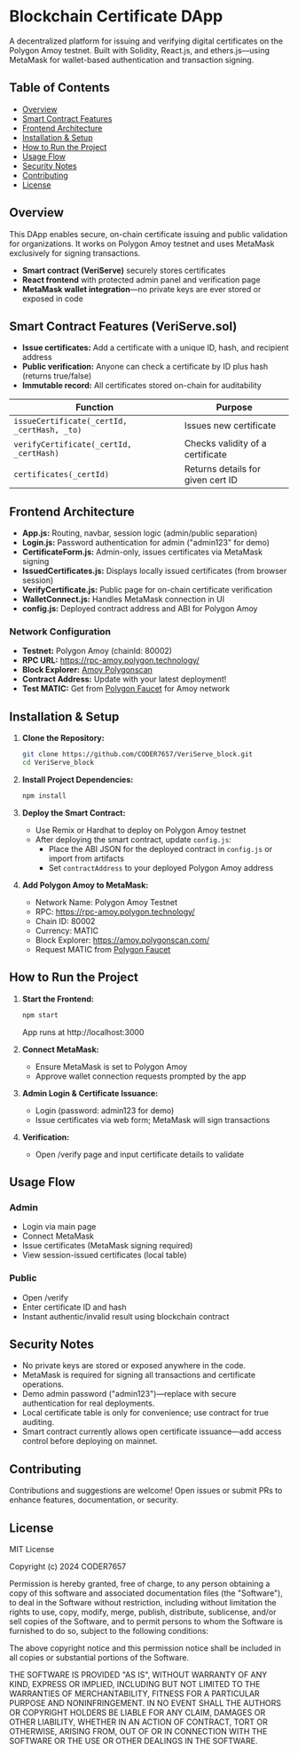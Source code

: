 # Blockchain Certificate DApp

A decentralized platform for issuing and verifying digital certificates on the Polygon Amoy testnet.
Built with Solidity, React.js, and ethers.js—using MetaMask for wallet-based authentication and transaction signing.

## Table of Contents

- [Overview](#overview)
- [Smart Contract Features](#smart-contract-features)
- [Frontend Architecture](#frontend-architecture)
- [Installation & Setup](#installation-setup)
- [How to Run the Project](#how-to-run-the-project)
- [Usage Flow](#usage-flow)
- [Security Notes](#security-notes)
- [Contributing](#contributing)
- [License](#license)

## Overview

This DApp enables secure, on-chain certificate issuing and public validation for organizations.
It works on Polygon Amoy testnet and uses MetaMask exclusively for signing transactions.

- **Smart contract (VeriServe)** securely stores certificates
- **React frontend** with protected admin panel and verification page
- **MetaMask wallet integration**—no private keys are ever stored or exposed in code

## Smart Contract Features (VeriServe.sol)

- **Issue certificates:** Add a certificate with a unique ID, hash, and recipient address
- **Public verification:** Anyone can check a certificate by ID plus hash (returns true/false)
- **Immutable record:** All certificates stored on-chain for auditability

| Function | Purpose |
|----------|----------|
| `issueCertificate(_certId, _certHash, _to)` | Issues new certificate |
| `verifyCertificate(_certId, _certHash)` | Checks validity of a certificate |
| `certificates(_certId)` | Returns details for given cert ID |

## Frontend Architecture

- **App.js:** Routing, navbar, session logic (admin/public separation)
- **Login.js:** Password authentication for admin ("admin123" for demo)
- **CertificateForm.js:** Admin-only, issues certificates via MetaMask signing
- **IssuedCertificates.js:** Displays locally issued certificates (from browser session)
- **VerifyCertificate.js:** Public page for on-chain certificate verification
- **WalletConnect.js:** Handles MetaMask connection in UI
- **config.js:** Deployed contract address and ABI for Polygon Amoy

### Network Configuration

- **Testnet:** Polygon Amoy (chainId: 80002)
- **RPC URL:** https://rpc-amoy.polygon.technology/
- **Block Explorer:** [Amoy Polygonscan](https://amoy.polygonscan.com/)
- **Contract Address:** Update with your latest deployment!
- **Test MATIC:** Get from [Polygon Faucet](https://faucet.polygon.technology/) for Amoy network

## Installation & Setup

1. **Clone the Repository:**
   ```bash
   git clone https://github.com/CODER7657/VeriServe_block.git
   cd VeriServe_block
   ```

2. **Install Project Dependencies:**
   ```bash
   npm install
   ```

3. **Deploy the Smart Contract:**
   - Use Remix or Hardhat to deploy on Polygon Amoy testnet
   - After deploying the smart contract, update `config.js`:
     - Place the ABI JSON for the deployed contract in `config.js` or import from artifacts
     - Set `contractAddress` to your deployed Polygon Amoy address

4. **Add Polygon Amoy to MetaMask:**
   - Network Name: Polygon Amoy Testnet
   - RPC: https://rpc-amoy.polygon.technology/
   - Chain ID: 80002
   - Currency: MATIC
   - Block Explorer: https://amoy.polygonscan.com/
   - Request MATIC from [Polygon Faucet](https://faucet.polygon.technology/)

## How to Run the Project

1. **Start the Frontend:**
   ```bash
   npm start
   ```
   App runs at http://localhost:3000

2. **Connect MetaMask:**
   - Ensure MetaMask is set to Polygon Amoy
   - Approve wallet connection requests prompted by the app

3. **Admin Login & Certificate Issuance:**
   - Login (password: admin123 for demo)
   - Issue certificates via web form; MetaMask will sign transactions

4. **Verification:**
   - Open /verify page and input certificate details to validate

## Usage Flow

### Admin

- Login via main page
- Connect MetaMask
- Issue certificates (MetaMask signing required)
- View session-issued certificates (local table)

### Public

- Open /verify
- Enter certificate ID and hash
- Instant authentic/invalid result using blockchain contract

## Security Notes

- No private keys are stored or exposed anywhere in the code.
- MetaMask is required for signing all transactions and certificate operations.
- Demo admin password ("admin123")—replace with secure authentication for real deployments.
- Local certificate table is only for convenience; use contract for true auditing.
- Smart contract currently allows open certificate issuance—add access control before deploying on mainnet.

## Contributing

Contributions and suggestions are welcome! Open issues or submit PRs to enhance features, documentation, or security.

## License

MIT License

Copyright (c) 2024 CODER7657

Permission is hereby granted, free of charge, to any person obtaining a copy
of this software and associated documentation files (the "Software"), to deal
in the Software without restriction, including without limitation the rights
to use, copy, modify, merge, publish, distribute, sublicense, and/or sell
copies of the Software, and to permit persons to whom the Software is
furnished to do so, subject to the following conditions:

The above copyright notice and this permission notice shall be included in all
copies or substantial portions of the Software.

THE SOFTWARE IS PROVIDED "AS IS", WITHOUT WARRANTY OF ANY KIND, EXPRESS OR
IMPLIED, INCLUDING BUT NOT LIMITED TO THE WARRANTIES OF MERCHANTABILITY,
FITNESS FOR A PARTICULAR PURPOSE AND NONINFRINGEMENT. IN NO EVENT SHALL THE
AUTHORS OR COPYRIGHT HOLDERS BE LIABLE FOR ANY CLAIM, DAMAGES OR OTHER
LIABILITY, WHETHER IN AN ACTION OF CONTRACT, TORT OR OTHERWISE, ARISING FROM,
OUT OF OR IN CONNECTION WITH THE SOFTWARE OR THE USE OR OTHER DEALINGS IN
THE SOFTWARE.
